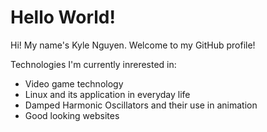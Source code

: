 # Hello World!

Hi! My name's Kyle Nguyen. Welcome to my GitHub profile!

Technologies I'm currently inrerested in:
 - Video game technology
 - Linux and its application in everyday life
 - Damped Harmonic Oscillators and their use in animation
 - Good looking websites


